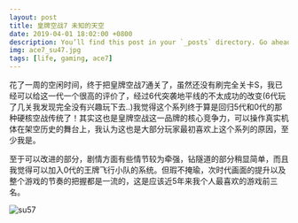 ```yaml
---
layout: post
title: 皇牌空战7 未知的天空
date: 2019-04-01 18:02:00 +0800
description: You’ll find this post in your `_posts` directory. Go ahead and edit it and re-build the site to see your changes. # Add post description (optional)
img: ace7_su47.jpg
tags: [life, gaming, ace7]
---
```


花了一周的空闲时间，终于把皇牌空战7通关了，虽然还没有刷完全关卡S，我已经可以给这一代一个很高的评价了，经过6代突袭地平线的不太成功的改变(6代玩了几关我发现完全没有兴趣玩下去..)我觉得这个系列终于算是回归5代和0代的那种硬核空战传统了！其实这也是皇牌空战这一品牌的核心竞争力，可以操作真实机体在架空历史的舞台上，我认为这也是大部分玩家最初喜欢上这个系列的原因，至少我是。

至于可以改进的部分，剧情方面有些情节较为牵强，钻隧道的部分稍显简单，而且我觉得可以加入0代的王牌飞行小队的系统。但瑕不掩瑜，次时代画面的提升以及整个游戏的节奏的把握都是一流的，这是应该近5年来我个人最喜欢的游戏前三名。

![su57]({{site.baseurl}}/assets/img/ace7_su57.jpg)